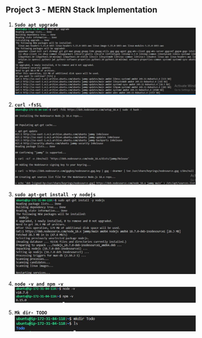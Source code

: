 ## Project 3 - MERN Stack Implementation

1. **`Sudo apt upgrade`**
![alt](./images/Sudo%20apt%20upgrade.JPG)

2. **`curl -fsSL`**
![alt](./images/curl%20-fsSL.jpg)

3. **`sudo apt-get install -y nodejs`**
![alt](./images/sudo%20apt-get%20install%20-y%20nodejs.JPG)

4. **`node -v and npm -v`**
![alt](./images/node%20-v%20and%20npm%20-v.JPG)

5. **`Mk dir- TODO`**
![alt](./images/Mk%20dir-%20TODO.JPG)



